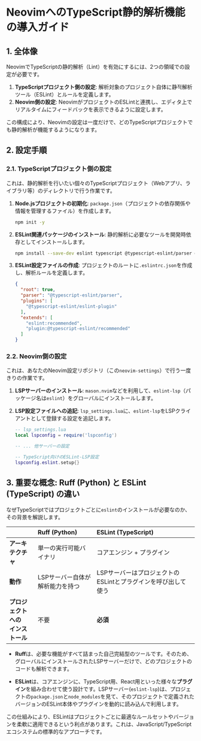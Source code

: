 # NeovimへのTypeScript静的解析機能の導入ガイド

## 1. 全体像

NeovimでTypeScriptの静的解析（Lint）を有効にするには、2つの領域での設定が必要です。

1.  **TypeScriptプロジェクト側の設定**: 解析対象のプロジェクト自体に静적解析ツール（ESLint）とルールを定義します。
2.  **Neovim側の設定**: NeovimがプロジェクトのESLintと連携し、エディタ上でリアルタイムにフィードバックを表示できるように設定します。

この構成により、Neovimの設定は一度だけで、どのTypeScriptプロジェクトでも静的解析が機能するようになります。

## 2. 設定手順

### 2.1. TypeScriptプロジェクト側の設定

これは、静的解析を行いたい個々のTypeScriptプロジェクト（Webアプリ、ライブラリ等）のディレクトリで行う作業です。

1.  **Node.jsプロジェクトの初期化**:
    `package.json`（プロジェクトの依存関係や情報を管理するファイル）を作成します。
    ```bash
    npm init -y
    ```

2.  **ESLint関連パッケージのインストール**:
    静的解析に必要なツールを開発時依存としてインストールします。
    ```bash
    npm install --save-dev eslint typescript @typescript-eslint/parser @typescript-eslint/eslint-plugin
    ```

3.  **ESLint設定ファイルの作成**:
    プロジェクトのルートに`.eslintrc.json`を作成し、解析ルールを定義します。
    ```json
    {
      "root": true,
      "parser": "@typescript-eslint/parser",
      "plugins": [
        "@typescript-eslint/eslint-plugin"
      ],
      "extends": [
        "eslint:recommended",
        "plugin:@typescript-eslint/recommended"
      ]
    }
    ```

### 2.2. Neovim側の設定

これは、あなたのNeovim設定リポジトリ（この`neovim-settings`）で行う一度きりの作業です。

1.  **LSPサーバーのインストール**:
    `mason.nvim`などを利用して、`eslint-lsp`（パッケージ名は`eslint`）をグローバルにインストールします。

2.  **LSP設定ファイルへの追記**:
    `lsp_settings.lua`に、`eslint-lsp`をLSPクライアントとして登録する設定を追記します。

    ```lua
    -- lsp_settings.lua
    local lspconfig = require('lspconfig')

    -- ... 他サーバーの設定

    -- TypeScript向けのESLint-LSP設定
    lspconfig.eslint.setup{}
    ```

## 3. 重要な概念: Ruff (Python) と ESLint (TypeScript) の違い

なぜTypeScriptではプロジェクトごとに`eslint`のインストールが必要なのか、その背景を解説します。

| | Ruff (Python) | ESLint (TypeScript) |
| :--- | :--- | :--- |
| **アーキテクチャ** | 単一の実行可能バイナリ | コアエンジン + プラグイン |
| **動作** | LSPサーバー自体が解析能力を持つ | LSPサーバーはプロジェクトのESLintとプラグインを呼び出して使う |
| **プロジェクトへの**<br>**インストール** | 不要 | **必須** |

-   **Ruff**は、必要な機能がすべて詰まった自己完結型のツールです。そのため、グローバルにインストールされたLSPサーバーだけで、どのプロジェクトのコードも解析できます。

-   **ESLint**は、コアエンジンに、TypeScript用、React用といった様々な**プラグイン**を組み合わせて使う設計です。LSPサーバー(`eslint-lsp`)は、プロジェクトの`package.json`と`node_modules`を見て、そのプロジェクトで定義されたバージョンのESLint本体やプラグインを動的に読み込んで利用します。

この仕組みにより、ESLintはプロジェクトごとに最適なルールセットやバージョンを柔軟に適用できるという利点があります。これは、JavaScript/TypeScriptエコシステムの標準的なアプローチです。
